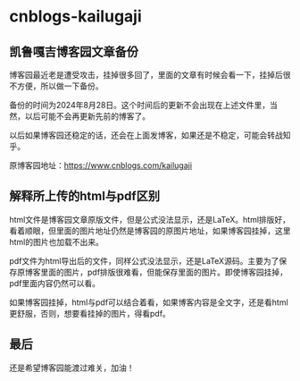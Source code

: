 # cnblogs-kailugaji
## 凯鲁嘎吉博客园文章备份
博客园最近老是遭受攻击，挂掉很多回了，里面的文章有时候会看一下，挂掉后很不方便，所以做一下备份。

备份的时间为2024年8月28日。这个时间后的更新不会出现在上述文件里，当然，以后可能不会再更新先前的博客了。

以后如果博客园还稳定的话，还会在上面发博客，如果还是不稳定，可能会转战知乎。

原博客园地址：https://www.cnblogs.com/kailugaji

## 解释所上传的html与pdf区别
html文件是博客园文章原版文件，但是公式没法显示，还是LaTeX。html排版好，看着顺眼，但里面的图片地址仍然是博客园的原图片地址，如果博客园挂掉，这里html的图片也加载不出来。

pdf文件为html导出后的文件，同样公式没法显示，还是LaTeX源码。主要为了保存原博客里面的图片，pdf排版很难看，但能保存里面的图片。即使博客园挂掉，pdf里面内容仍然可以看。

如果博客园挂掉，html与pdf可以结合着看，如果博客内容是全文字，还是看html更舒服，否则，想要看挂掉的图片，得看pdf。

## 最后
还是希望博客园能渡过难关，加油！
